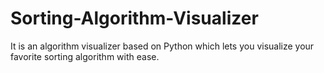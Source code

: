 # Sorting-Algorithm-Visualizer
It is an algorithm visualizer based on Python which lets you visualize your favorite sorting algorithm with ease. 
